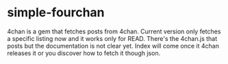simple-fourchan
===============

4chan is a gem that fetches posts from 4chan. Current version only fetches a specific listing now and it works only for READ. There's the 4chan.js that posts but the documentation is not clear yet. Index will come once it 4chan releases it or you discover how to fetch it though json.